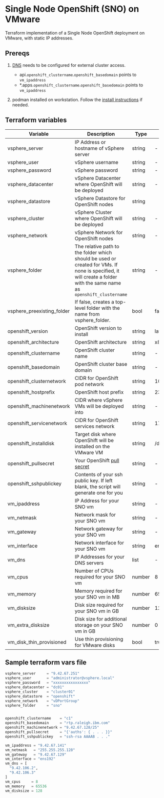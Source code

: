 # Single Node OpenShift (SNO) on VMware

Terraform implementation of a Single Node OpenShift deployment on VMware, with static IP addresses.

## Prereqs

1. [DNS](https://docs.openshift.com/container-platform/4.12/installing/installing_vsphere/installing-vsphere.html#installation-dns-user-infra_installing-vsphere) needs to be configured for external cluster access.
    - api.`openshift_clustername`.`openshift_basedomain` points to `vm_ipaddress`
    - *.apps.`openshift_clustername`.`openshift_basedomain` points to `vm_ipaddress`

2. podman installed on workstation.  Follow the [install instructions](https://podman.io/getting-started/installation) if needed.

## Terraform variables

| Variable                         | Description                                                  | Type   | Default |
| -------------------------------- | ------------------------------------------------------------ | ------ | ------- |
| vsphere_server                   | IP Address or hostname of vSphere server | string | - |
| vsphere_user                     | vSphere username  | string | - |
| vsphere_password                 | vSphere password  | string | - |
| vsphere_datacenter               | vSphere Datacenter where OpenShift will be deployed | string | - |
| vsphere_datastore                | vSphere Datastore for OpenShift nodes  | string | |
| vsphere_cluster                  | vSphere Cluster where OpenShift will be deployed  | string | - |
| vsphere_network                  | vSphere Network for OpenShift nodes  | string | - |
| vsphere_folder                   | The relative path to the folder which should be used or created for VMs. If none is specified, it will create a folder with the same name as `openshift_clustername` | string | - |
| vsphere_preexisting_folder       | If false, creates a top-level folder with the name from vsphere_folder. | bool | false |
| openshift_version                | OpenShift version to install | string | latest-4.12 |
| openshift_architecture           | OpenShift architecture | string | x86_64 |
| openshift_clustername            | OpenShift cluster name | string | - |
| openshift_basedomain             | OpenShift cluster base domain | string | - |
| openshift_clusternetwork         | CIDR for OpenShift pod network | string | 10.128.0.0/14 |
| openshift_hostprefix             | OpenShift host prefix | string | 23 |
| openshift_machinenetwork         | CIDR where vSphere VMs will be deployed into | string | - |
| openshift_servicenetwork         | CIDR for OpenShift services network | string | 172.30.0.0/16 |
| openshift_installdisk            | Target disk where OpenShift will be installed on the VMware VM| string | /dev/sda |
| openshift_pullsecret             | Your OpenShift [pull secret](https://cloud.redhat.com/openshift/install/vsphere/user-provisioned)| string | - |
| openshift_sshpublickey           | Contents of your ssh public key.  If left blank, the script will generate one for you | string | - |
| vm_ipaddress                     | IP Address for your SNO vm | string | - |
| vm_netmask                       | Network mask for your SNO vm | string | - |
| vm_gateway                       | Network gateway for your SNO vm | string | - |
| vm_interface                     | Network interface for your SNO vm | string | ens192 |
| vm_dns                           | IP Addresses for your DNS servers| list | - |
| vm_cpus                          | Number of CPUs required for your SNO vm| number | 8 |
| vm_memory                        | Memory required for your SNO vm in MB | number | 65536 |
| vm_disksize                      | Disk size required for your SNO vm in GB | number | 128 |
| vm_extra_disksize                | Disk size for additional storage on your SNO vm in GB | number | 0|
| vm_disk_thin_provisioned         | Use thin provisioning for VMware disks | bool | true |

## Sample terraform vars file

```tfvars
vsphere_server     = "9.42.67.251"
vsphere_user       = "administrator@vsphere.local"
vsphere_password   = "xxxxxxxxxxxxxxxx"
vsphere_datacenter = "dc01"
vsphere_cluster    = "cluster01"
vsphere_datastore  = "openshift"
vsphere_network    = "vDPortGroup"
vsphere_folder     = "sno"


openshift_clustername    = "c1"
openshift_basedomain     = "rtp.raleigh.ibm.com"
openshift_machinenetwork = "9.42.67.128/25"
openshift_pullsecret     = "{'auths': { . . . }}"
openshift_sshpublickey   = "ssh-rsa AAAAB . . ."

vm_ipaddress = "9.42.67.141"
vm_netmask   = "255.255.255.128"
vm_gateway   = "9.42.67.129"
vm_interface = "ens192"
vm_dns = [
  "9.42.106.2",
  "9.42.106.3"
]
vm_cpus     = 8
vm_memory   = 65536
vm_disksize = 128
```
